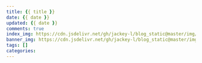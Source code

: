 ```yaml
---
title: {{ title }}
date: {{ date }}
updated: {{ date }}
comments: true
index_img: https://cdn.jsdelivr.net/gh/jackey-l/blog_static@master/img/girl01.jpg
banner_img: https://cdn.jsdelivr.net/gh/jackey-l/blog_static@master/img/background/vilige.jpg
tags: []
categories: 
---
```

